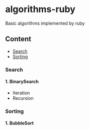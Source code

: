 # algorithms-ruby

Basic algorithms implemented by ruby

## Content

* [Search](#Search)
* [Sorting](#Sorting)

### Search

#### 1. BinarySearch
* Iteration
* Recursion

### Sorting

#### 1. BubbleSort
